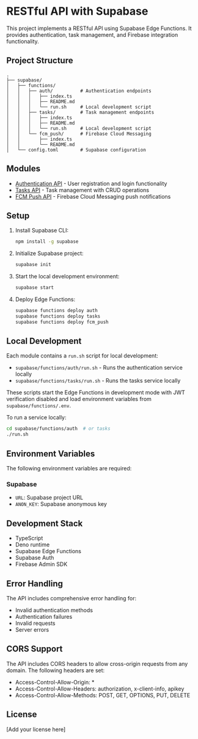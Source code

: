 # RESTful API with Supabase

This project implements a RESTful API using Supabase Edge Functions. It provides authentication, task management, and Firebase integration functionality.

## Project Structure

```
.
├── supabase/
│   ├── functions/
│   │   ├── auth/          # Authentication endpoints
│   │   │   ├── index.ts
│   │   │   ├── README.md
│   │   │   └── run.sh     # Local development script
│   │   ├── tasks/         # Task management endpoints
│   │   │   ├── index.ts
│   │   │   ├── README.md
│   │   │   └── run.sh     # Local development script
│   │   └── fcm_push/      # Firebase Cloud Messaging
│   │       ├── index.ts
│   │       └── README.md
│   └── config.toml        # Supabase configuration
```

## Modules

- [Authentication API](supabase/functions/auth/README.md) - User registration and login functionality
- [Tasks API](supabase/functions/tasks/README.md) - Task management with CRUD operations
- [FCM Push API](supabase/functions/fcm_push/README.md) - Firebase Cloud Messaging push notifications

## Setup

1. Install Supabase CLI:

   ```bash
   npm install -g supabase
   ```

2. Initialize Supabase project:

   ```bash
   supabase init
   ```

3. Start the local development environment:

   ```bash
   supabase start
   ```

4. Deploy Edge Functions:

   ```bash
   supabase functions deploy auth
   supabase functions deploy tasks
   supabase functions deploy fcm_push
   ```

## Local Development

Each module contains a `run.sh` script for local development:

- `supabase/functions/auth/run.sh` - Runs the authentication service locally
- `supabase/functions/tasks/run.sh` - Runs the tasks service locally

These scripts start the Edge Functions in development mode with JWT verification disabled and load environment variables from `supabase/functions/.env`.

To run a service locally:

```bash
cd supabase/functions/auth  # or tasks
./run.sh
```

## Environment Variables

The following environment variables are required:

### Supabase

- `URL`: Supabase project URL
- `ANON_KEY`: Supabase anonymous key

## Development Stack

- TypeScript
- Deno runtime
- Supabase Edge Functions
- Supabase Auth
- Firebase Admin SDK

## Error Handling

The API includes comprehensive error handling for:

- Invalid authentication methods
- Authentication failures
- Invalid requests
- Server errors

## CORS Support

The API includes CORS headers to allow cross-origin requests from any domain. The following headers are set:

- Access-Control-Allow-Origin: *
- Access-Control-Allow-Headers: authorization, x-client-info, apikey
- Access-Control-Allow-Methods: POST, GET, OPTIONS, PUT, DELETE

## License

[Add your license here]
